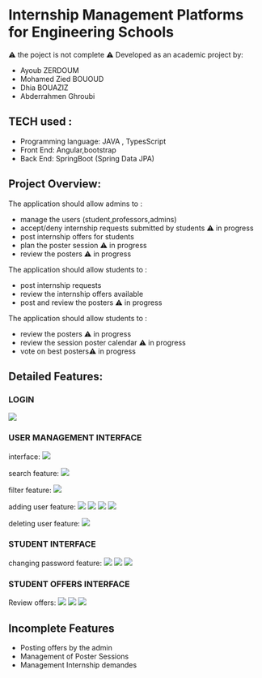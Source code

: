 # Internship Management Platforms for Engineering Schools
⚠ the poject is not complete ⚠
Developed as an academic project by:
<ul>
  <li>Ayoub ZERDOUM</li>
  <li>Mohamed Zied BOUOUD</li>
  <li>Dhia BOUAZIZ</li>
  <li>Abderrahmen Ghroubi</li>
</ul>

## TECH used :
<ul>
  <li>Programming language: JAVA , TypesScript</li>
  <li>Front End: Angular,bootstrap</li>
  <li>Back End: SpringBoot (Spring Data JPA)</li>
</ul>

## Project Overview:
The application should allow admins to :
<ul>
  <li>manage the users (student,professors,admins)</li>
  <li>accept/deny internship requests submitted by students ⚠ in progress</li>
  <li>post internship offers for students</li>
  <li>plan the poster session ⚠ in progress</li>
  <li>review the posters ⚠ in progress</li>
</ul>

The application should allow students to :
<ul>
  <li>post internship requests</li>
  <li>review the internship offers available</li>
  <li>post and review the posters ⚠ in progress</li>
</ul>

The application should allow students to :
<ul>
  <li>review the posters ⚠ in progress</li>
  <li>review the session poster calendar ⚠ in progress</li>
  <li>vote on best posters⚠ in progress</li>
</ul>

## Detailed Features:
### LOGIN
<img src="/frontend_Stage1.0/src/assets/captures/login.png">

### USER MANAGEMENT INTERFACE
interface:
<img src="/frontend_Stage1.0/src/assets/captures/admin interface.png">

search feature:
<img src="/frontend_Stage1.0/src/assets/captures/search.png">

filter feature:
<img src="/frontend_Stage1.0/src/assets/captures/filter.png">

adding user feature:
<img src="/frontend_Stage1.0/src/assets/captures/adding.png">
<img src="/frontend_Stage1.0/src/assets/captures/adding interface.png">
<img src="/frontend_Stage1.0/src/assets/captures/adding notif.png">
<img src="/frontend_Stage1.0/src/assets/captures/confirmation email.png">

deleting user feature:
<img src="/frontend_Stage1.0/src/assets/captures/deleting warning.png">

### STUDENT INTERFACE
changing password feature:
<img src="/frontend_Stage1.0/src/assets/captures/change pwd 1.png">
<img src="/frontend_Stage1.0/src/assets/captures/change pwd 2.png">
<img src="/frontend_Stage1.0/src/assets/captures/change pwd 3.png">

### STUDENT OFFERS INTERFACE
Review offers:
<img src="/frontend_Stage1.0/src/assets/captures/interface student.png">
<img src="/frontend_Stage1.0/src/assets/captures/stage confirmation.png">
<img src="/frontend_Stage1.0/src/assets/captures/contact info.png">

## Incomplete Features
<ul>
  <li>Posting offers by the admin</li>
  <li>Management of Poster Sessions</li>
  <li>Management Internship demandes</li>
</ul>
